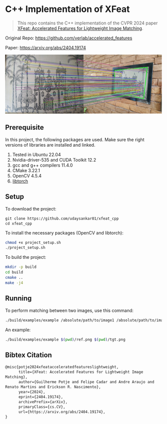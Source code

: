 # C++ Implementation of XFeat

> This repo contains the C++ implementation of the CVPR 2024 paper [XFeat: Accelerated Features for Lightweight Image Matching](https://openaccess.thecvf.com/content/CVPR2024/html/Potje_XFeat_Accelerated_Features_for_Lightweight_Image_Matching_CVPR_2024_paper.html).

Original Repo: https://github.com/verlab/accelerated_features

Paper: https://arxiv.org/abs/2404.19174

![Image Matches](doc/image_matches.png)

## Prerequisite

In this project, the following packages are used. Make sure the right versions of libraries are installed and linked.

1. Tested in Ubuntu 22.04
2. Nvidia-driver-535 and CUDA Toolkit 12.2
3. gcc and g++ compilers 11.4.0
4. CMake 3.22.1
5. OpenCV 4.5.4
6. [libtorch](https://github.com/pytorch/pytorch)

## Setup

To download the project:

```
git clone https://github.com/udaysankar01/xfeat_cpp
cd xfeat_cpp
```

To install the necessary packages (OpenCV and libtorch):

```bash
chmod +x project_setup.sh
./project_setup.sh
```

To build the project:

```bash
mkdir -p build
cd build
cmake ..
make -j4
```

## Running

To perform matching between two images, use this command:

```bash
./build/examples/example /absolute/path/to/image1 /absolute/path/to/image2
```

An example:

```bash
./build/examples/example $(pwd)/ref.png $(pwd)/tgt.png
```

## Bibtex Citation

```
@misc{potje2024xfeatacceleratedfeatureslightweight,
      title={XFeat: Accelerated Features for Lightweight Image Matching},
      author={Guilherme Potje and Felipe Cadar and Andre Araujo and Renato Martins and Erickson R. Nascimento},
      year={2024},
      eprint={2404.19174},
      archivePrefix={arXiv},
      primaryClass={cs.CV},
      url={https://arxiv.org/abs/2404.19174},
}
```
